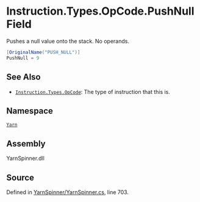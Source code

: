 # Instruction.Types.OpCode.PushNull Field

Pushes a null value onto the stack.
No operands.


```csharp
[OriginalName("PUSH_NULL")]
PushNull = 9
```



## See Also
* [`Instruction.Types.OpCode`](/api/csharp/yarn/instruction.types.opcode.md): 
The type of instruction that this is.

## Namespace
[`Yarn`](/api/csharp/yarn/README.md)

## Assembly
YarnSpinner.dll

## Source
Defined in [YarnSpinner/YarnSpinner.cs](https://github.com/YarnSpinnerTool/YarnSpinner//blob/develop/YarnSpinner/YarnSpinner.cs#L703), line 703.
